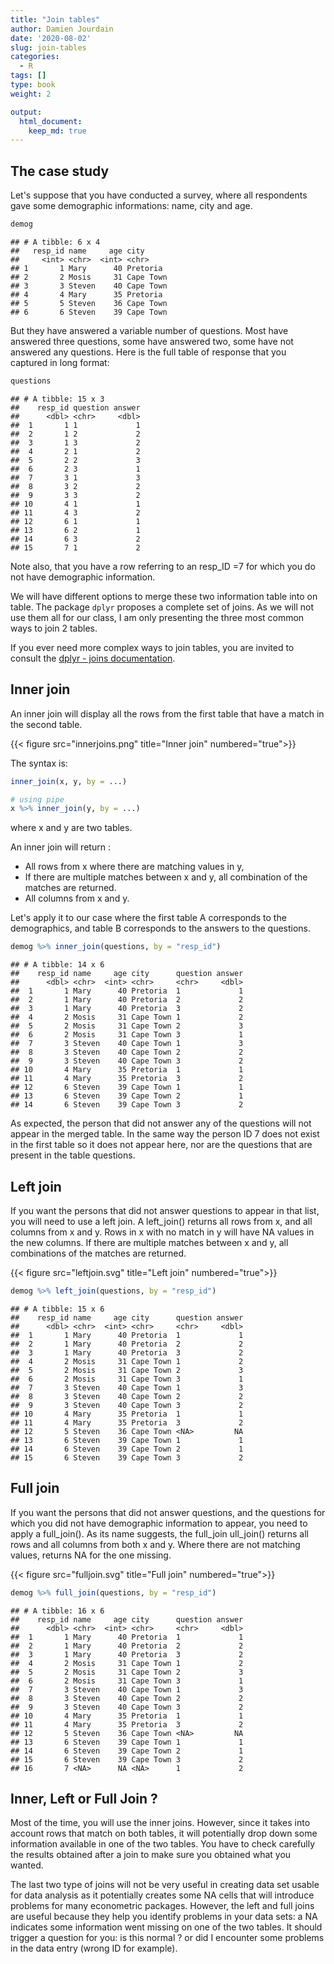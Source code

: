 ```yaml
---
title: "Join tables" 
author: Damien Jourdain
date: '2020-08-02'
slug: join-tables
categories:
  - R
tags: []
type: book
weight: 2

output:
  html_document:
    keep_md: true
---
```




## The case study

Let's suppose that you have conducted a survey, where all respondents gave some demographic informations: name, city and age.


```r
demog
```

```
## # A tibble: 6 x 4
##   resp_id name     age city     
##     <int> <chr>  <int> <chr>    
## 1       1 Mary      40 Pretoria 
## 2       2 Mosis     31 Cape Town
## 3       3 Steven    40 Cape Town
## 4       4 Mary      35 Pretoria 
## 5       5 Steven    36 Cape Town
## 6       6 Steven    39 Cape Town
```

But they have answered a variable number of questions. Most have answered three questions, some have answered two, some have not answered any questions. Here is the full table of response that you captured in long format:


```r
questions
```

```
## # A tibble: 15 x 3
##    resp_id question answer
##      <dbl> <chr>     <dbl>
##  1       1 1             1
##  2       1 2             2
##  3       1 3             2
##  4       2 1             2
##  5       2 2             3
##  6       2 3             1
##  7       3 1             3
##  8       3 2             2
##  9       3 3             2
## 10       4 1             1
## 11       4 3             2
## 12       6 1             1
## 13       6 2             1
## 14       6 3             2
## 15       7 1             2
```

Note also, that you have a row referring to an resp_ID =7 for which you do not have demographic information. 

We will have different options to merge these two information table into on table. The package `dplyr` proposes a complete set of joins. As we will not use them all for our class, I am only presenting the three most common ways to join 2 tables. 

If you ever need more complex ways to join tables, you are invited to consult the <a href="https://dplyr.tidyverse.org/reference/join.html" target="_blank">dplyr - joins documentation</a>.


## Inner join

An inner join will display all the rows from the first table that have a match in the second table. 

{{< figure src="innerjoins.png" title="Inner join" numbered="true">}}

The syntax is: 

```r
inner_join(x, y, by = ...)

# using pipe
x %>% inner_join(y, by = ...)
```
where x and y are two tables. 

An inner join will return :

+ All rows from x where there are matching values in y, 
+ If there are multiple matches between x and y, all combination of the matches are returned.
+ All columns from x and y. 

Let's apply it to our case where the first table A corresponds to the demographics, and table B corresponds to the answers to the questions.


```r
demog %>% inner_join(questions, by = "resp_id")
```

```
## # A tibble: 14 x 6
##    resp_id name     age city      question answer
##      <dbl> <chr>  <int> <chr>     <chr>     <dbl>
##  1       1 Mary      40 Pretoria  1             1
##  2       1 Mary      40 Pretoria  2             2
##  3       1 Mary      40 Pretoria  3             2
##  4       2 Mosis     31 Cape Town 1             2
##  5       2 Mosis     31 Cape Town 2             3
##  6       2 Mosis     31 Cape Town 3             1
##  7       3 Steven    40 Cape Town 1             3
##  8       3 Steven    40 Cape Town 2             2
##  9       3 Steven    40 Cape Town 3             2
## 10       4 Mary      35 Pretoria  1             1
## 11       4 Mary      35 Pretoria  3             2
## 12       6 Steven    39 Cape Town 1             1
## 13       6 Steven    39 Cape Town 2             1
## 14       6 Steven    39 Cape Town 3             2
```

As expected, the person that did not answer any of the questions will not appear in the merged table. In the same way the person ID 7 does not exist in the first table so it does not appear here, nor are the questions that are present in the table questions. 

## Left join

If you want the persons that did not answer questions to appear in that list, you will need to use a left join. 
A left_join() returns all rows from x, and all columns from x and y. Rows in x with no match in y will have NA values in the new columns. If there are multiple matches between x and y, all combinations of the matches are returned.

{{< figure src="leftjoin.svg" title="Left join" numbered="true">}}


```r
demog %>% left_join(questions, by = "resp_id")
```

```
## # A tibble: 15 x 6
##    resp_id name     age city      question answer
##      <dbl> <chr>  <int> <chr>     <chr>     <dbl>
##  1       1 Mary      40 Pretoria  1             1
##  2       1 Mary      40 Pretoria  2             2
##  3       1 Mary      40 Pretoria  3             2
##  4       2 Mosis     31 Cape Town 1             2
##  5       2 Mosis     31 Cape Town 2             3
##  6       2 Mosis     31 Cape Town 3             1
##  7       3 Steven    40 Cape Town 1             3
##  8       3 Steven    40 Cape Town 2             2
##  9       3 Steven    40 Cape Town 3             2
## 10       4 Mary      35 Pretoria  1             1
## 11       4 Mary      35 Pretoria  3             2
## 12       5 Steven    36 Cape Town <NA>         NA
## 13       6 Steven    39 Cape Town 1             1
## 14       6 Steven    39 Cape Town 2             1
## 15       6 Steven    39 Cape Town 3             2
```

## Full join

If you want the persons that did not answer questions, and the questions for which you did not have demographic information to appear, you need to apply a full_join(). As its name suggests, the full_join ull_join() returns all rows and all columns from both x and y. Where there are not matching values, returns NA for the one missing.

{{< figure src="fulljoin.svg" title="Full join" numbered="true">}}


```r
demog %>% full_join(questions, by = "resp_id")
```

```
## # A tibble: 16 x 6
##    resp_id name     age city      question answer
##      <dbl> <chr>  <int> <chr>     <chr>     <dbl>
##  1       1 Mary      40 Pretoria  1             1
##  2       1 Mary      40 Pretoria  2             2
##  3       1 Mary      40 Pretoria  3             2
##  4       2 Mosis     31 Cape Town 1             2
##  5       2 Mosis     31 Cape Town 2             3
##  6       2 Mosis     31 Cape Town 3             1
##  7       3 Steven    40 Cape Town 1             3
##  8       3 Steven    40 Cape Town 2             2
##  9       3 Steven    40 Cape Town 3             2
## 10       4 Mary      35 Pretoria  1             1
## 11       4 Mary      35 Pretoria  3             2
## 12       5 Steven    36 Cape Town <NA>         NA
## 13       6 Steven    39 Cape Town 1             1
## 14       6 Steven    39 Cape Town 2             1
## 15       6 Steven    39 Cape Town 3             2
## 16       7 <NA>      NA <NA>      1             2
```

## Inner, Left or Full Join ? 

Most of the time, you will use the inner joins. 
However, since it takes into account rows that match on both tables, it will potentially drop down some information available in one of the two tables. You have to check carefully the results obtained after a join to make sure you obtained what you wanted.

The last two type of joins will not be very useful in creating data set usable for data analysis as it potentially creates some NA cells that will introduce problems for many econometric packages. However, the left and full joins are useful because they help you identify problems in your data sets: a NA indicates some information went missing on one of the two tables. It should trigger a question for you: is this normal ? or did I encounter some problems in the data entry (wrong ID for example).


